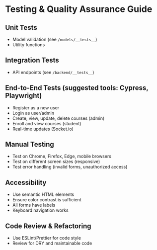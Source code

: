 # Testing & Quality Assurance Guide

## Unit Tests
- Model validation (see `/models/__tests__`)
- Utility functions

## Integration Tests
- API endpoints (see `/backend/__tests__`)

## End-to-End Tests (suggested tools: Cypress, Playwright)
- Register as a new user
- Login as user/admin
- Create, view, update, delete courses (admin)
- Enroll and view courses (student)
- Real-time updates (Socket.io)

## Manual Testing
- Test on Chrome, Firefox, Edge, mobile browsers
- Test on different screen sizes (responsive)
- Test error handling (invalid forms, unauthorized access)

## Accessibility
- Use semantic HTML elements
- Ensure color contrast is sufficient
- All forms have labels
- Keyboard navigation works

## Code Review & Refactoring
- Use ESLint/Prettier for code style
- Review for DRY and maintainable code
